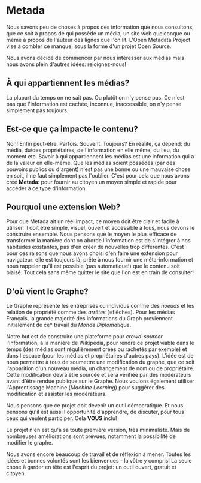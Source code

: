 # Metada

Nous savons peu de choses à propos des information que nous consultons, que ce soit à propos de qui possède un média, un site web quelconque ou même à propos de l'auteur des lignes que l'on lit. L'Open Metadata Project vise à combler ce manque, sous la forme d'un projet Open Source.

Nous avons décidé de commencer par nous intéresser aux médias mais nous avons plein d'autres idées: rejoignez-nous!

## À qui appartiennent les médias?
La plupart du temps on ne sait pas. Ou plutôt on n'y pense pas. Ce n'est pas que l'information est cachée, inconnue, inaccessible, on n'y pense simplement pas toujours.

## Est-ce que ça impacte le contenu?
Non! Enfin peut-être. Parfois. Souvent. Toujours? En réalité, ça dépend: du média, du/des propriétaires, de l'information en elle même, du lieu, du moment etc. Savoir à qui appartiennent les médias est une information qui a de la valeur en elle-même. Que les médias soient possédés (par des pouvoirs publics ou d'argent) n'est pas une bonne ou une mauvaise chose en soit, il ne faut simplement pas l'oublier. C'est pour cela que nous avons créé **Metada**: pour fournir au citoyen un moyen simple et rapide pour accéder à ce type d'information. 

## Pourquoi une extension Web?

Pour que Metada ait un réel impact, ce moyen doit être clair et facile à utiliser. Il doit être simple, visuel, ouvert et accessible à tous, nous devons le construire ensemble. Nous pensons que le moyen le plus efficace de transformer la manière dont on aborde l'information est de s'intégrer à nos habitudes existantes, pas d'en créer de nouvelles trop différentes. C'est pour ces raisons que nous avons choisi d'en faire une extension pour navigateur: elle est toujours là, prête à nous fournir une méta-information et nous rappeler qu'il est possible (pas automatique!) que le contenu soit biaisé. Tout cela sans même quitter le site que l'on est en train de consulter!


## D'où vient le Graphe?

Le Graphe représente les entreprises ou individus comme des *noeuds* et les relation de propriété comme des *arrêtes* (=flêches). Pour les médias Français, la grande majorité des informations du Graph proviennent initialement de ce* travail du *Monde Diplomatique*.

Notre but est de construire une plateforme pour *crowd-sourcer* l'information, à la manière de Wikipédia, pour rendre ce projet viable dans le temps (des médias sont régulièrement créés ou rachetés par exemple) et dans l'espace (pour les médias et propriétaires d'autres pays). L'idée est de nous permettre à tous de soumettre une modification du graphe, que ce soit l'apparition d'un nouveau média, un changement de nom ou de propriétaire. Cette modification devra être sourcée et sera vérifiée par des modérateurs avant d'être rendue publique sur le Graphe. Nous voulons également utiliser l'Apprentissage Machine (*Machine Learning*) pour suggérer des modification et assister les modérateurs.

Nous pensons que ce projet doit devenir un outil démocratique. Et nous pensons qu'il est aussi l'opportunité d'apprendre, de discuter, pour tous ceux qui veulent participer. Cela **VOUS** inclu! 

Le projet n'en est qu'à sa toute première version, très minimaliste. Mais de nombreuses améliorations sont prévues, notamment la possibilité de modifier le graphe.

Nous avons encore beaucoup de travail et de réflexion à mener. Toutes les idées et bonnes volontés sont les bienvenues - la vôtre y compris! La seule chose à garder en tête est l'esprit du projet: un outil ouvert, gratuit et citoyen.
